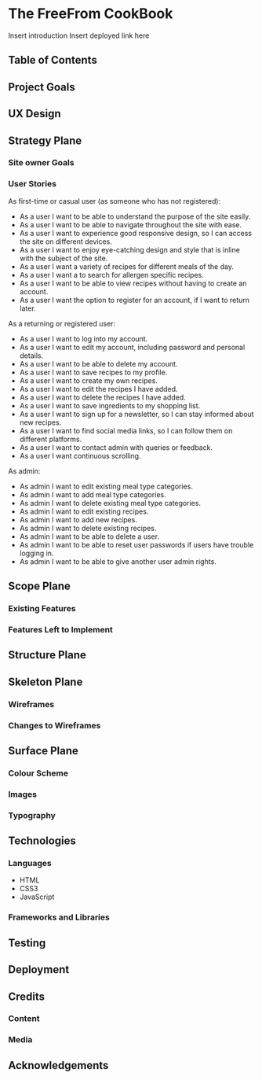 # The FreeFrom CookBook
Insert introduction
Insert deployed link here

## Table of Contents

## Project Goals


## UX Design

## Strategy Plane

### Site owner Goals


### User Stories

As first-time or casual user (as someone who has not registered):
* As a user I want to be able to understand the purpose of the site easily.
* As a user I want to be able to navigate throughout the site with ease.
* As a user I want to experience good responsive design, so I can access the site on different devices.
* As a user I want to enjoy eye-catching design and style that is inline with the subject of the site.
* As a user I want a variety of recipes for different meals of the day.
* As a user I want a to search for allergen specific recipes.
* As a user I want to be able to view recipes without having to create an account.
* As a user I want the option to register for an account, if I want to return later.

As a returning or registered user:
* As a user I want to log into my account.
* As a user I want to edit my account, including password and personal details.
* As a user I want to be able to delete my account.
* As a user I want to save recipes to my profile.
* As a user I want to create my own recipes.
* As a user I want to edit the recipes I have added.
* As a user I want to delete the recipes I have added.
* As a user I want to save ingredients to my shopping list.
* As a user I want to sign up for a newsletter, so I can stay informed about new recipes.
* As a user I want to find social media links, so I can follow them on different platforms.
* As a user I want to contact admin with queries or feedback.
* As a user I want continuous scrolling.

As admin:
* As admin I want to edit existing meal type categories.
* As admin I want to add meal type categories.
* As admin I want to delete existing meal type categories.
* As admin I want to edit existing recipes.
* As admin I want to add new recipes.
* As admin I want to delete existing recipes.
* As admin I want to be able to delete a user.
* As admin I want to be able to reset user passwords if users have trouble logging in.
* As admin I want to be able to give another user admin rights. 



## Scope Plane

### **Existing Features**

### **Features Left to Implement**

## Structure Plane

## Skeleton Plane

### Wireframes

### Changes to Wireframes

## Surface Plane

### Colour Scheme

### Images

### Typography

## Technologies

### Languages

- HTML
- CSS3
- JavaScript

### Frameworks and Libraries

## Testing

## Deployment

## Credits

### Content

### Media

## Acknowledgements